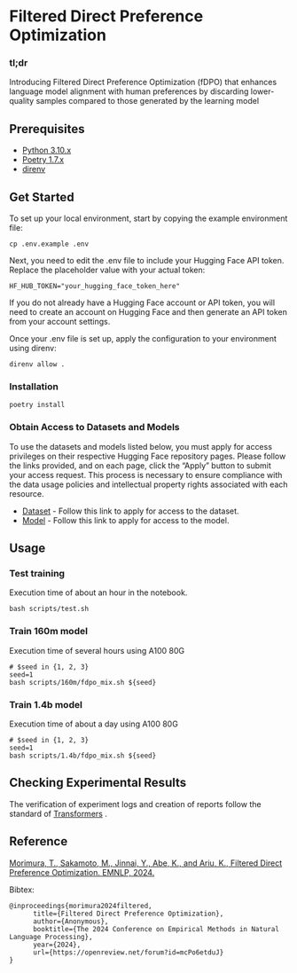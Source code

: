 # Filtered Direct Preference Optimization

### tl;dr
 Introducing Filtered Direct Preference Optimization (fDPO) that enhances language model alignment with human preferences by discarding lower-quality samples compared to those generated by the learning model

## Prerequisites
- [Python 3.10.x][python]  
- [Poetry 1.7.x][poetry]  
- [direnv][direnv] 

[python]: https://www.python.org/downloads/release/python-31012/
[poetry]: https://python-poetry.org/
[direnv]: https://direnv.net/

## Get Started

To set up your local environment, start by copying the example environment file:

```shell
cp .env.example .env
```

Next, you need to edit the .env file to include your Hugging Face API token. Replace the placeholder value with your actual token:

```
HF_HUB_TOKEN="your_hugging_face_token_here"
```

If you do not already have a Hugging Face account or API token, you will need to create an account on Hugging Face and then generate an API token from your account settings.

Once your .env file is set up, apply the configuration to your environment using direnv:

```shell
direnv allow .
```

### Installation
```shell
poetry install
```

### Obtain Access to Datasets and Models

To use the datasets and models listed below, you must apply for access privileges on their respective Hugging Face repository pages. Please follow the links provided, and on each page, click the “Apply” button to submit your access request. This process is necessary to ensure compliance with the data usage policies and intellectual property rights associated with each resource.


- [Dataset][dataset] - Follow this link to apply for access to the dataset.
- [Model][model] - Follow this link to apply for access to the model.


[dataset]: https://huggingface.co/datasets/Mitsuki-Sakamoto/fdpo-preference-dataset
[model]: https://huggingface.co/Mitsuki-Sakamoto/fdpo-models

## Usage

### Test training
Execution time of about an hour in the notebook.
```
bash scripts/test.sh 
```

### Train 160m model
Execution time of several hours using A100 80G
```
# $seed in {1, 2, 3}
seed=1
bash scripts/160m/fdpo_mix.sh ${seed}
```


### Train 1.4b model
Execution time of about a day using A100 80G
```
# $seed in {1, 2, 3}
seed=1
bash scripts/1.4b/fdpo_mix.sh ${seed}
```

## Checking Experimental Results
The verification of experiment logs and creation of reports follow the standard of [Transformers](https://huggingface.co/docs/transformers/v4.39.3/en/main_classes/callback#callbacks) .


## Reference

[Morimura, T., Sakamoto, M., Jinnai, Y., Abe, K., and Ariu, K., Filtered Direct Preference Optimization. EMNLP, 2024.](https://arxiv.org/abs/2404.13846)

Bibtex:
```
@inproceedings{morimura2024filtered,
      title={Filtered Direct Preference Optimization},
      author={Anonymous},
      booktitle={The 2024 Conference on Empirical Methods in Natural Language Processing},
      year={2024},
      url={https://openreview.net/forum?id=mcPo6etduJ}
}
```